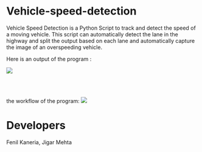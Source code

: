 # Vehicle-speed-detection
Vehicle Speed Detection is a Python Script to track and detect the speed of a moving vehicle. This script can automatically detect the lane in the highway and split the output based on each lane and automatically capture the image of an overspeeding vehicle.

Here is an output  of the program :

![](https://raw.githubusercontent.com/fenil29/vehicle-speed-detection/master/files/output2.gif)


<br>
<br>


the workflow of the program:
![](https://raw.githubusercontent.com/fenil29/vehicle-speed-detection/master/files/flowchart.png)

# Developers
Fenil Kaneria, Jigar Mehta
